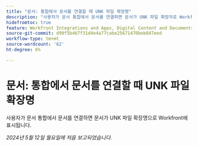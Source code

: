 ```yaml
---
title: "문서: 통합에서 문서를 연결할 때 UNK 파일 확장명"
description: "사용자가 문서 통합에서 문서를 연결하면 문서가 UNK 파일 확장자로 Workfront에 표시됩니다."
hidefromtoc: true
feature: Workfront Integrations and Apps, Digital Content and Documents
source-git-commit: d99f5b467f31d4e4a77cabe25671470beb847eed
workflow-type: tm+mt
source-wordcount: '62'
ht-degree: 6%

---
```



# 문서: 통합에서 문서를 연결할 때 UNK 파일 확장명

<!--WF and WFP-->

사용자가 문서 통합에서 문서를 연결하면 문서가 UNK 파일 확장명으로 Workfront에 표시됩니다.

_2024년 5월 12일 월요일에 처음 보고되었습니다._

